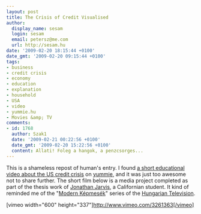 ```yaml
---
layout: post
title: The Crisis of Credit Visualised
author:
  display_name: sesam
  login: sesam
  email: petersz@me.com
  url: http://sesam.hu
date: '2009-02-20 18:15:44 +0100'
date_gmt: '2009-02-20 09:15:44 +0100'
tags:
- business
- credit crisis
- economy
- education
- explanation
- household
- USA
- video
- yummie.hu
- Movies &amp; TV
comments:
- id: 1768
  author: Szak1
  date: '2009-02-21 00:22:56 +0100'
  date_gmt: '2009-02-20 15:22:56 +0100'
  content: Allati! Foleg a hangok, a penzcsorges...
---
```


This is a shameless repost of human's entry. I found [a short educational video about the US credit crisis](http://crisisofcredit.com) on [yummie](http://yummie.hu/archives/2009/02/19/ezert-vannak-szarban-az-amcsik), and it was just too awesome not to share further. The short film below is a media project completed as part of the thesis work of [Jonathan Jarvis](http://jonnyj.net/m5), a Californian student. It kind of reminded me of the "[Modern Képmesék](http://www.modernkepmesek.hu)" series of the [Hungarian Television](http://en.wikipedia.org/wiki/Magyar_Televízió).

[vimeo width="600" height="337"]http://www.vimeo.com/3261363[/vimeo]

